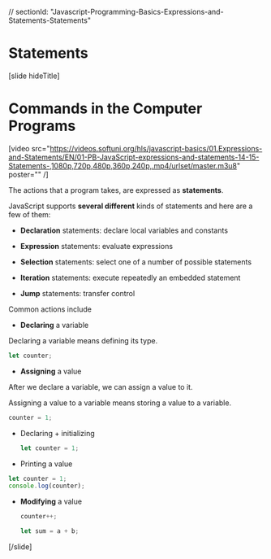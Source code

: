 // sectionId: "Javascript-Programming-Basics-Expressions-and-Statements-Statements"

# Statements

[slide hideTitle]
# Commands in the Computer Programs

[video src="https://videos.softuni.org/hls/javascript-basics/01.Expressions-and-Statements/EN/01-PB-JavaScript-expressions-and-statements-14-15-Statements-,1080p,720p,480p,360p,240p,.mp4/urlset/master.m3u8" poster="" /]

The actions that a program takes, are expressed as **statements**.

JavaScript supports **several different** kinds of statements and here are a few of them:

* **Declaration** statements: declare local variables and constants

* **Expression** statements: evaluate expressions

* **Selection** statements: select one of a number of possible statements

* **Iteration** statements: execute repeatedly an embedded statement

* **Jump** statements: transfer control
  
Common actions include

-  **Declaring** a variable

  Declaring a variable means defining its type.

```js
let counter;
```

-  **Assigning** a value

After we declare a variable, we can assign a value to it.
  
Assigning a value to a variable means storing a value to a variable.

  ```js
  counter = 1;
  ```

- Declaring \+ initializing

  ```js
  let counter = 1;
  ```

- Printing a value

```js live
let counter = 1;
console.log(counter);
```

- **Modifying** a value

  ```js
  counter++;
  ```
  
  ```js
  let sum = a + b;
  ```
  
[/slide]
